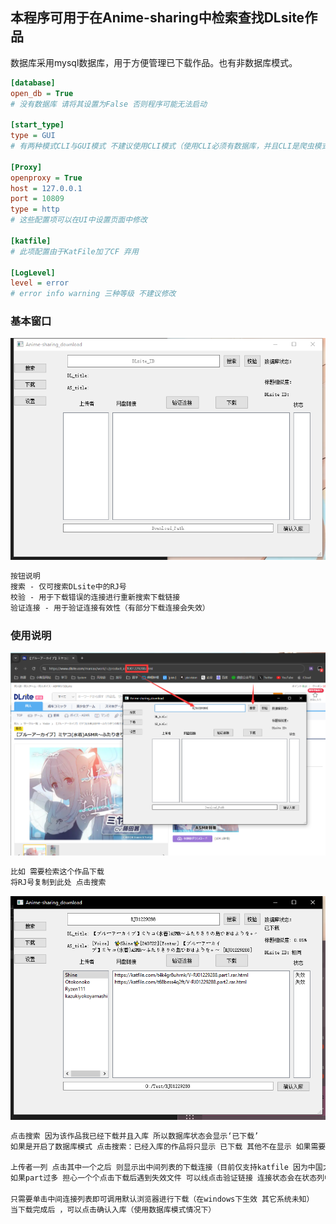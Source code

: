 ##  本程序可用于在Anime-sharing中检索查找DLsite作品 

数据库采用mysql数据库，用于方便管理已下载作品。也有非数据库模式。

``` ini
[database]
open_db = True
# 没有数据库 请将其设置为False 否则程序可能无法启动

[start_type]
type = GUI
# 有两种模式CLI与GUI模式 不建议使用CLI模式（使用CLI必须有数据库，并且CLI是爬虫模式）

[Proxy]
openproxy = True 
host = 127.0.0.1
port = 10809
type = http
# 这些配置项可以在UI中设置页面中修改

[katfile]
# 此项配置由于KatFile加了CF 弃用

[LogLevel]
level = error
# error info warning 三种等级 不建议修改
```



### 基本窗口



![indexUI](img/indexUI.png)

 

``` tex
按钮说明
搜索 - 仅可搜索DLsite中的RJ号
校验 - 用于下载错误的连接进行重新搜索下载链接
验证连接 - 用于验证连接有效性（有部分下载连接会失效）

```



### 使用说明

![DLsite_WEB](img/DLsite_WEB.png)

``` tex
比如 需要检索这个作品下载 
将RJ号复制到此处 点击搜索 
```

![SELECT](img/SELECT.png)

 ``` tex
 点击搜索 因为该作品我已经下载并且入库 所以数据库状态会显示‘已下载’
 如果是开启了数据库模式 点击搜索：已经入库的作品将只显示 已下载 其他不在显示 如果需要下载失败需要重新下载 则点击校验即可
 
 上传者一列 点击其中一个之后 则显示出中间列表的下载连接（目前仅支持katfile 因为中国大陆可以直连下载）
 如果part过多 担心一个个点击下载后遇到失效文件 可以线点击验证链接 连接状态会在状态列中显示
 
 只需要单击中间连接列表即可调用默认浏览器进行下载（在windows下生效 其它系统未知）
 当下载完成后 ，可以点击确认入库（使用数据库模式情况下）
 ```

